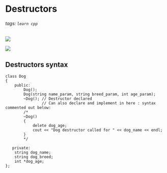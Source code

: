 # Destructors
###### tags: `learn cpp`

![](https://i.imgur.com/LEiXW87.png)

![](https://i.imgur.com/ruwTHfy.png)


## Destructors syntax
```cpp=
class Dog
{
    public:
        Dog();
        Dog(string name_param, string breed_param, int age_param);
        ~Dog(); // Destructor declared
                // Can also declare and implement in here : syntax commented out below: 
        /*
        ~Dog()
        {
            delete dog_age;
            cout << "Dog destructor called for " << dog_name << endl;
        }
        */

   private:
    string dog_name;
    string dog_breed;
    int *dog_age;
};
```

